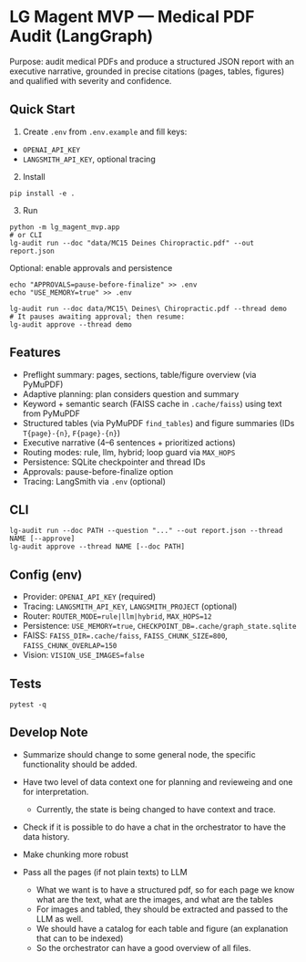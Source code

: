 # LG Magent MVP — Medical PDF Audit (LangGraph)

Purpose: audit medical PDFs and produce a structured JSON report with an executive narrative, grounded in precise citations (pages, tables, figures) and qualified with severity and confidence.

## Quick Start

1) Create `.env` from `.env.example` and fill keys:
- `OPENAI_API_KEY`
- `LANGSMITH_API_KEY`, optional tracing

2) Install
```
pip install -e .
```

3) Run
```
python -m lg_magent_mvp.app
# or CLI
lg-audit run --doc "data/MC15 Deines Chiropractic.pdf" --out report.json
```

Optional: enable approvals and persistence
```
echo "APPROVALS=pause-before-finalize" >> .env
echo "USE_MEMORY=true" >> .env

lg-audit run --doc data/MC15\ Deines\ Chiropractic.pdf --thread demo
# It pauses awaiting approval; then resume:
lg-audit approve --thread demo
```

## Features

- Preflight summary: pages, sections, table/figure overview (via PyMuPDF)
- Adaptive planning: plan considers question and summary
- Keyword + semantic search (FAISS cache in `.cache/faiss`) using text from PyMuPDF
- Structured tables (via PyMuPDF `find_tables`) and figure summaries (IDs `T{page}-{n}`, `F{page}-{n}`)
- Executive narrative (4–6 sentences + prioritized actions)
- Routing modes: rule, llm, hybrid; loop guard via `MAX_HOPS`
- Persistence: SQLite checkpointer and thread IDs
- Approvals: pause-before-finalize option
- Tracing: LangSmith via `.env` (optional)

## CLI

```
lg-audit run --doc PATH --question "..." --out report.json --thread NAME [--approve]
lg-audit approve --thread NAME [--doc PATH]
```

## Config (env)

- Provider: `OPENAI_API_KEY` (required)
- Tracing: `LANGSMITH_API_KEY`, `LANGSMITH_PROJECT` (optional)
- Router: `ROUTER_MODE=rule|llm|hybrid`, `MAX_HOPS=12`
- Persistence: `USE_MEMORY=true`, `CHECKPOINT_DB=.cache/graph_state.sqlite`
- FAISS: `FAISS_DIR=.cache/faiss`, `FAISS_CHUNK_SIZE=800`, `FAISS_CHUNK_OVERLAP=150`
- Vision: `VISION_USE_IMAGES=false`

## Tests
```
pytest -q
```


## Develop Note

- Summarize should change to some general node, the specific functionality should be added.
- Have two level of data context one for planning and revieweing and one for interpretation.
    - Currently, the state is being changed to have context and trace. 
- Check if it is possible to do have a chat in the orchestrator to have the data history.
- Make chunking more robust

- Pass all the pages (if not plain texts) to LLM
    - What we want is to have a structured pdf, so for each page we know what are the text, what are the images, and what are the tables
    - For images and tabled, they should be extracted and passed to the LLM as well.
    - We should have a catalog for each table and figure (an explanation that can to be indexed)
    - So the orchestrator can have a good overview of all files.
